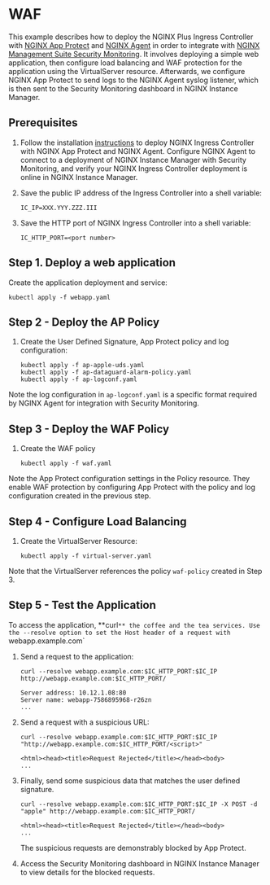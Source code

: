 # WAF

This example describes how to deploy the NGINX Plus Ingress Controller with [NGINX App
Protect](https://www.nginx.com/products/nginx-app-protect/) and [NGINX Agent](https://docs.nginx.com/nginx-agent/overview/) in order to integrate with [NGINX Management Suite Security Monitoring](https://docs.nginx.com/nginx-management-suite/security/). It involves deploying a simple web application, then configure load balancing and WAF protection for the application using the VirtualServer resource. Afterwards, we configure NGINX App Protect to send logs to the NGINX Agent syslog listener, which is then sent to the Security Monitoring dashboard in NGINX Instance Manager.

## Prerequisites

1. Follow the installation [instructions](https://docs.nginx.com/nginx-ingress-controller/installation) to deploy NGINX
   Ingress Controller with NGINX App Protect and NGINX Agent. Configure NGINX Agent to connect to a deployment of NGINX Instance Manager with Security Monitoring, and verify your NGINX Ingress Controller deployment is online in NGINX Instance Manager.

1. Save the public IP address of the Ingress Controller into a shell variable:

    ```console
    IC_IP=XXX.YYY.ZZZ.III
    ```

1. Save the HTTP port of NGINX Ingress Controller into a shell variable:

    ```console
    IC_HTTP_PORT=<port number>
    ```

## Step 1. Deploy a web application

Create the application deployment and service:

```console
kubectl apply -f webapp.yaml
```

## Step 2 - Deploy the AP Policy

1. Create the User Defined Signature, App Protect policy and log configuration:

    ```console
    kubectl apply -f ap-apple-uds.yaml
    kubectl apply -f ap-dataguard-alarm-policy.yaml
    kubectl apply -f ap-logconf.yaml
    ```

Note the log configuration in `ap-logconf.yaml` is a specific format required by NGINX Agent for integration with Security Monitoring.

## Step 3 - Deploy the WAF Policy

1. Create the WAF policy

    ```console
    kubectl apply -f waf.yaml
    ```

Note the App Protect configuration settings in the Policy resource. They enable WAF protection by configuring App
Protect with the policy and log configuration created in the previous step.

## Step 4 - Configure Load Balancing

1. Create the VirtualServer Resource:

    ```console
    kubectl apply -f virtual-server.yaml
    ```

Note that the VirtualServer references the policy `waf-policy` created in Step 3.

## Step 5 - Test the Application

To access the application, **curl`** the coffee and the tea services. Use the --resolve option to set the Host header
of a request with `webapp.example.com`

1. Send a request to the application:

    ```console
    curl --resolve webapp.example.com:$IC_HTTP_PORT:$IC_IP http://webapp.example.com:$IC_HTTP_PORT/
    ```

    ```text
    Server address: 10.12.1.08:80
    Server name: webapp-7586895968-r26zn
    ...
    ```

1. Send a request with a suspicious URL:

    ```console
    curl --resolve webapp.example.com:$IC_HTTP_PORT:$IC_IP "http://webapp.example.com:$IC_HTTP_PORT/<script>"
    ```

    ```text
    <html><head><title>Request Rejected</title></head><body>
    ...
    ```

1. Finally, send some suspicious data that matches the user defined signature.

    ```console
    curl --resolve webapp.example.com:$IC_HTTP_PORT:$IC_IP -X POST -d "apple" http://webapp.example.com:$IC_HTTP_PORT/
    ```

    ```text
    <html><head><title>Request Rejected</title></head><body>
    ...
    ```

    The suspicious requests are demonstrably blocked by App Protect.

1. Access the Security Monitoring dashboard in NGINX Instance Manager to view details for the blocked requests.
